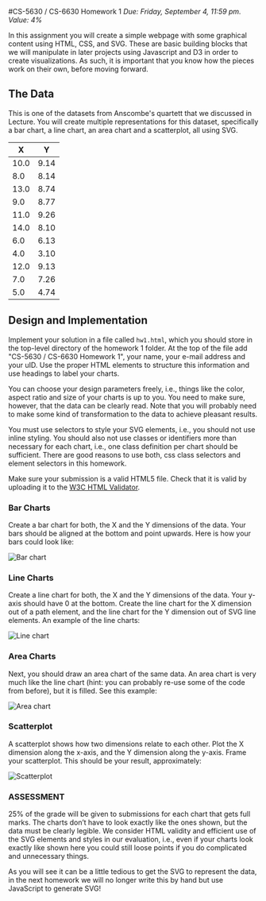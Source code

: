 #CS-5630 / CS-6630 Homework 1
*Due: Friday, September 4, 11:59 pm. Value: 4%*

In this assignment you will create a simple webpage with some graphical content using HTML, CSS, and SVG. These are basic building blocks that we will manipulate in later projects using Javascript and D3 in order to create visualizations. As such, it is important that you know how the pieces work on their own, before moving forward.

## The Data

This is one of the datasets from Anscombe's quartett that we discussed in Lecture. You will create multiple representations for this dataset, specifically a bar chart, a line chart, an area chart and a scatterplot, all using SVG. 

| X | Y |
--- |----
10.0	| 9.14
8.0	| 8.14
 13.0	| 8.74
 9.0	|8.77
 11.0	|9.26
 14.0	|8.10
 6.0	|6.13
 4.0	|3.10
 12.0	|9.13
 7.0	|7.26
 5.0	|4.74
 

## Design and Implementation

Implement your solution in a file called ``hw1.html``, which you should store in the top-level directory of the homework 1 folder. At the top of the file add "CS-5630 / CS-6630 Homework 1", your name, your e-mail address and your uID. Use the proper HTML elements to structure this information and use headings to label your charts.

You can choose your design parameters freely, i.e., things like the color, aspect ratio and size of your charts is up to you. You need to make sure, however, that the data can be clearly read. Note that you will probably need to make some kind of transformation to the data to achieve pleasant results.  

You must use selectors to style your SVG elements, i.e., you should not use inline styling. You should also not use classes or identifiers more than necessary for each chart, i.e., one class definition per chart should be sufficient.  There are good reasons to use both, css class selectors and element selectors in this homework.

Make sure your submission is a valid HTML5 file. Check that it is valid by uploading it to the [W3C HTML Validator](https://validator.w3.org/#validate_by_upload).

### Bar Charts

Create a bar chart for both, the X and the Y dimensions of the data. Your bars should be aligned at the bottom and point upwards. Here is how your bars could look like:

![Bar chart](figures/bars.png)

### Line Charts

Create a line chart for both, the X and the Y dimensions of the data. Your y-axis should have 0 at the bottom. Create the line chart for the X dimension out of a path element, and the line chart for the Y dimension out of SVG line elements. An example of the line charts:

![Line chart](figures/lines.png)

### Area Charts

Next, you should draw an area chart of the same data. An area chart is very much like the line chart (hint: you can probably re-use some of the code from before), but it is filled. See this example:

![Area chart](figures/areas.png)

### Scatterplot

A scatterplot shows how two dimensions relate to each other. Plot the X dimension along the x-axis, and the Y dimension along the y-axis. Frame your scatterplot. This should be your result, approximately:

![Scatterplot](figures/scatterplot.png)


### ASSESSMENT

25% of the grade will be given to submissions for each chart that gets full marks. The charts don’t have to look exactly like the ones shown, but the data must be clearly legible. We consider HTML validity and efficient use of the SVG elements and styles in our evaluation, i.e., even if your charts look exactly like shown here you could still loose points if you do complicated and unnecessary things. 

As you will see it can be a little tedious to get the SVG to represent the data, in the next homework we will no longer write this by hand but use JavaScript to generate SVG!
